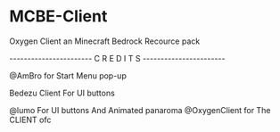 # MCBE-Client
Oxygen Client an Minecraft Bedrock Recource pack

----------------------- C R E D I T S -----------------------

@AmBro for Start Menu pop-up

Bedezu Client For UI buttons

@lumo For UI buttons And Animated panaroma
@OxygenClient for The CLIENT ofc
